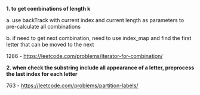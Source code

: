 **1. to get combinations of length k**

a. use backTrack with current index and current length as parameters to pre-calculate all combinations

b. if need to get next combination, need to use index_map and find the first letter that can be moved to the next

1286 - https://leetcode.com/problems/iterator-for-combination/

**2. when check the substring include all appearance of a letter, preprocess the last index for each letter**

763 - https://leetcode.com/problems/partition-labels/

